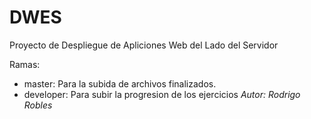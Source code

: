 # DWES
Proyecto de Despliegue de Apliciones Web del Lado del Servidor

Ramas:
- master: Para la subida de archivos finalizados.
- developer: Para subir la progresion de los ejercicios
*Autor: Rodrigo Robles*
